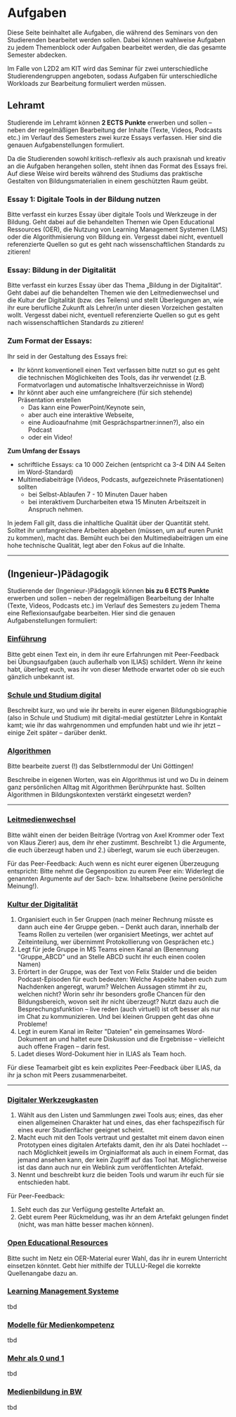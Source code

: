 # Aufgaben

Diese Seite beinhaltet alle Aufgaben, die während des Seminars von den Studierenden bearbeitet werden sollen. Dabei können wahlweise Aufgaben zu jedem Themenblock oder Aufgaben bearbeitet werden, die das gesamte Semester abdecken.

Im Falle von L2D2 am KIT wird das Seminar für zwei unterschiedliche Studierendengruppen angeboten, sodass Aufgaben für unterschiedliche Workloads zur Bearbeitung formuliert werden müssen.

## Lehramt

Studierende im Lehramt können **2 ECTS Punkte** erwerben und sollen – neben der regelmäßigen Bearbeitung der Inhalte (Texte, Videos, Podcasts etc.) im Verlauf des Semesters zwei kurze Essays verfassen. Hier sind die genauen Aufgabenstellungen formuliert.

Da die Studierenden sowohl kritisch-reflexiv als auch praxisnah und kreativ an die Aufgaben herangehen sollen, steht ihnen das Format des Essays frei. Auf diese Weise wird bereits während des Studiums das praktische Gestalten von Bildungsmaterialien in einem geschützten Raum geübt.

### Essay 1: Digitale Tools in der Bildung nutzen
Bitte verfasst ein kurzes Essay über digitale Tools und Werkzeuge in der Bildung. Geht dabei auf die behandelten Themen wie Open Educational Ressources (OER), die Nutzung von Learning Management Systemen (LMS) oder die Algorithmisierung von Bildung ein. Vergesst dabei nicht, eventuell referenzierte Quellen so gut es geht nach wissenschaftlichen Standards zu zitieren!

### Essay: Bildung in der Digitalität
Bitte verfasst ein kurzes Essay über das Thema „Bildung in der Digitalität”. Geht dabei auf die behandelten Themen wie den Leitmedienwechsel und die Kultur der Digitalität (bzw. des Teilens) und stellt Überlegungen an, wie ihr eure berufliche Zukunft als Lehrer/in unter diesen Vorzeichen gestalten wollt. Vergesst dabei nicht, eventuell referenzierte Quellen so gut es geht nach wissenschaftlichen Standards zu zitieren!


### Zum Format der Essays:
Ihr seid in der Gestaltung des Essays frei:

- Ihr könnt konventionell einen Text verfassen
bitte nutzt so gut es geht die technischen Möglichkeiten des Tools, das ihr verwendet (z.B. Formatvorlagen und automatische Inhaltsverzeichnisse in Word)
- Ihr könnt aber auch eine umfangreichere (für sich stehende) Präsentation erstellen
  - Das kann eine PowerPoint/Keynote sein,
  - aber auch eine interaktive Webseite,
  - eine Audioaufnahme (mit Gesprächspartner:innen?), also ein Podcast
  - oder ein Video!

**Zum Umfang der Essays**
- schriftliche Essays: ca 10 000 Zeichen (entspricht ca 3-4 DIN A4 Seiten im Word-Standard)
- Multimediabeiträge (Videos, Podcasts, aufgezeichnete Präsentationen) sollten
  - bei Selbst-Ablaufen 7 - 10 Minuten Dauer haben
  - bei interaktivem Durcharbeiten etwa 15 Minuten Arbeitszeit in Anspruch nehmen.

In jedem Fall gilt, dass die inhaltliche Qualität über der Quantität steht. Solltet ihr umfangreichere Arbeiten abgeben (müssen, um auf euren Punkt zu kommen), macht das. Bemüht euch bei den Multimediabeiträgen um eine hohe technische Qualität, legt aber den Fokus auf die Inhalte.


--------------------------------------------------------------------------------

## (Ingenieur-)Pädagogik

Studierende der (Ingenieur-)Pädagogik können **bis zu 6 ECTS Punkte** erwerben und sollen – neben der regelmäßigen Bearbeitung der Inhalte (Texte, Videos, Podcasts etc.) im Verlauf des Semesters zu jedem Thema eine Reflexionsaufgabe bearbeiten. Hier sind die genauen Aufgabenstellungen formuliert:

### [Einführung](01_Intro#opener-des-seminars)

Bitte gebt einen Text ein, in dem ihr eure Erfahrungen mit Peer-Feedback bei Übungsaufgaben (auch außerhalb von ILIAS) schildert. Wenn ihr keine habt, überlegt euch, was ihr von dieser Methode erwartet oder ob sie euch gänzlich unbekannt ist.

### [Schule und Studium digital](01_Intro#schule-und-studium-digital)

Beschreibt kurz, wo und wie ihr bereits in eurer eigenen Bildungsbiographie (also in Schule und Studium) mit digital-medial gestützter Lehre in Kontakt kamt; wie ihr das wahrgenommen und empfunden habt und wie ihr jetzt – einige Zeit später – darüber denkt.


### [Algorithmen](01_Intro#algorithmen)

Bitte bearbeite zuerst (!) das Selbstlernmodul der Uni Göttingen!

Beschreibe in eigenen Worten, was ein Algorithmus ist und wo Du in deinem ganz persönlichen Alltag mit Algorithmen Berührpunkte hast. Sollten Algorithmen in Bildungskontexten verstärkt eingesetzt werden?

--------------------------------------------------------------------------------


### [Leitmedienwechsel](02_Kultur#leitmedienwechsel)
Bitte wählt einen der beiden Beiträge (Vortrag von Axel Krommer oder Text von Klaus Zierer) aus, dem ihr eher zustimmt. Beschreibt 1.) die Argumente, die euch überzeugt haben und 2.) überlegt, warum sie euch überzeugen.

Für das Peer-Feedback:
Auch wenn es nicht eurer eigenen Überzeugung entspricht: Bitte nehmt die Gegenposition zu eurem Peer ein: Widerlegt die genannten Argumente auf der Sach- bzw. Inhaltsebene (keine persönliche Meinung!).

### [Kultur der Digitalität](02_Kultur#kultur-der-digitalität)
1. Organisiert euch in 5er Gruppen (nach meiner Rechnung müsste es dann auch eine 4er Gruppe geben. – Denkt auch daran, innerhalb der Teams Rollen zu verteilen (wer organisiert Meetings, wer achtet auf Zeiteinteilung, wer übernimmt Protokollierung von Gesprächen etc.)
2. Legt für jede Gruppe in MS Teams einen Kanal an (Benennung "Gruppe_ABCD" und an Stelle ABCD sucht ihr euch einen coolen Namen)
3. Erörtert in der Gruppe, was der Text von Felix Stalder und die beiden Podcast-Episoden für euch bedeuten: Welche Aspekte haben euch zum Nachdenken angeregt, warum? Welchen Aussagen stimmt ihr zu, welchen nicht? Worin sehr ihr besonders große Chancen für den Bildungsbereich, wovon seit ihr nicht überzeugt? Nutzt dazu auch die Besprechungsfunktion – live reden (auch virtuell) ist oft besser als nur im Chat zu kommunizieren. Und bei kleinen Gruppen geht das ohne Probleme!
4. Legt in eurem Kanal im Reiter "Dateien" ein gemeinsames Word-Dokument an und haltet eure Diskussion und die Ergebnisse – vielleicht auch offene Fragen – darin fest.
5. Ladet dieses Word-Dokument hier in ILIAS als Team hoch.

Für diese Teamarbeit gibt es kein explizites Peer-Feedback über ILIAS, da ihr ja schon mit Peers zusammenarbeitet.

--------------------------------------------------------------------------------

### [Digitaler Werkzeugkasten](#03_Tools#digitaler-werkzeugkasten)
1. Wählt aus den Listen und Sammlungen zwei Tools aus; eines, das eher einen allgemeinen Charakter hat und eines, das eher fachspezifisch für eines eurer Studienfächer geeignet scheint.
2. Macht euch mit den Tools vertraut und gestaltet mit einem davon einen Prototypen eines digitalen Artefakts damit, den ihr als Datei hochladet -- nach Möglichkeit jeweils im Orginialformat als auch in einem Format, das jemand ansehen kann, der kein Zugriff auf das Tool hat. Möglicherweise ist das dann auch nur ein Weblink zum veröffentlichten Artefakt.
3. Nennt und beschreibt kurz die beiden Tools und warum ihr euch für sie entschieden habt.

Für Peer-Feedback:

1. Seht euch das zur Verfügung gestellte Artefakt an.
2. Gebt eurem Peer Rückmeldung, was ihr an dem Artefakt gelungen findet (nicht, was man hätte besser machen können).

### [Open Educational Resources](03_Tools#open-educational-resources)
Bitte sucht im Netz ein OER-Material eurer Wahl, das ihr in eurem Unterricht einsetzen könntet. Gebt hier mithilfe der TULLU-Regel die korrekte Quellenangabe dazu an.

### [Learning Management Systeme](04_Beyond#learning-management-systeme)
tbd

### [Modelle für Medienkompetenz](04_Beyond#modelle-für-medienkompetenz)
tbd

### [Mehr als 0 und 1](04_Beyond#mehr-als-0-und-1)
tbd

### [Medienbildung in BW](04_Beyond#medienbildung-im-bildungsplan-baden-württemberg)
tbd
